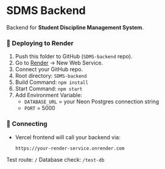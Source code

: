 # SDMS Backend

Backend for **Student Discipline Management System**.

### 🚀 Deploying to Render
1. Push this folder to GitHub (`SDMS-backend` repo).
2. Go to [Render](https://render.com/) → New Web Service.
3. Connect your GitHub repo.
4. Root directory: `SDMS-backend`
5. Build Command: `npm install`
6. Start Command: `npm start`
7. Add Environment Variable:
   - `DATABASE_URL` = your Neon Postgres connection string
   - `PORT` = 5000

### 🔗 Connecting
- Vercel frontend will call your backend via:
  ```
  https://your-render-service.onrender.com
  ```

Test route: `/`
Database check: `/test-db`
